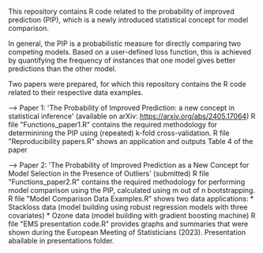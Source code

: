 This repository contains R code related to the probability of improved prediction (PIP), which is a newly introduced statistical concept for model comparison. 

In general, the PIP is a probabilistic measure for directly comparing two competing models. Based on a user-defined loss function, this is achieved by quantifying the frequency of instances 
that one model gives better predictions than the other model. 

Two papers were prepared, for which this repository contains the R code related to their respective data examples.

--> Paper 1: 'The Probability of Improved Prediction: a new concept in statistical inference'  (available on arXiv: https://arxiv.org/abs/2405.17064)
            R file "Functions_paper1.R" contains the required methodology for determinining the PIP using (repeated) k-fold cross-validation. 
            R file "Reproducibility papers.R" shows an application and outputs Table 4 of the paper


--> Paper 2: 'The Probability of Improved Prediction as a New Concept for Model Selection in the Presence of Outliers' (submitted)
            R file "Functions_paper2.R" contains the required methodology for performing model comparison using the PIP, calculated using m out of n bootstrapping.
            R file "Model Comparison Data Examples.R" shows two data applications:
                    * Stackloss data (model building using robust regression models with three covariates) 
                    * Ozone data (model building with gradient boosting machine)
            R file "EMS presentation code.R" provides graphs and summaries that were shown during the European Meeting of Statisticians (2023). Presentation abailable in presentations folder.

            
                            

